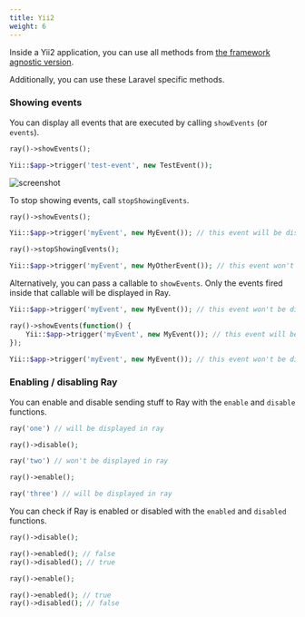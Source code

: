 ```yaml
---
title: Yii2
weight: 6
---
```


Inside a Yii2 application, you can use all methods from [the framework agnostic version](/docs/ray/v1/usage/framework-agnostic-php-project).

Additionally, you can use these Laravel specific methods.

### Showing events

You can display all events that are executed by calling `showEvents` (or `events`).

```php
ray()->showEvents();

Yii::$app->trigger('test-event', new TestEvent());

```

![screenshot](/docs/ray/v1/images/event.jpg)

To stop showing events, call `stopShowingEvents`.

```php
ray()->showEvents();

Yii::$app->trigger('myEvent', new MyEvent()); // this event will be displayed

ray()->stopShowingEvents();

Yii::$app->trigger('myEvent', new MyOtherEvent()); // this event won't be displayed.
```

Alternatively, you can pass a callable to `showEvents`. Only the events fired inside that callable will be displayed in Ray.

```php
Yii::$app->trigger('myEvent', new MyEvent()); // this event won't be displayed.

ray()->showEvents(function() {
    Yii::$app->trigger('myEvent', new MyEvent()); // this event will be displayed.
});

Yii::$app->trigger('myEvent', new MyEvent()); // this event won't be displayed.
```

### Enabling / disabling Ray

You can enable and disable sending stuff to Ray with the `enable` and `disable` functions.

```php
ray('one') // will be displayed in ray

ray()->disable();

ray('two') // won't be displayed in ray

ray()->enable();

ray('three') // will be displayed in ray
```

You can check if Ray is enabled or disabled with the `enabled` and `disabled` functions.

```php
ray()->disable();

ray()->enabled(); // false
ray()->disabled(); // true

ray()->enable();

ray()->enabled(); // true
ray()->disabled(); // false
```
